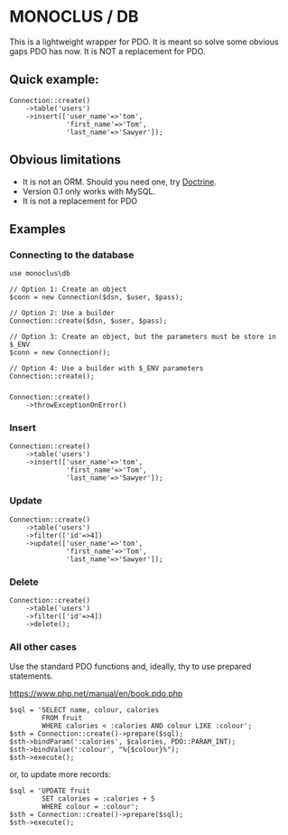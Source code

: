 # MONOCLUS / DB

This is a lightweight wrapper for PDO. It is meant so solve some obvious gaps PDO has now. It is NOT a replacement for PDO.

## Quick example:

    Connection::create()
        ->table('users')
        ->insert(['user_name'=>'tom',
                  'first_name'=>'Tom',
                  'last_name'=>'Sawyer']);
                  
## Obvious limitations

- It is not an ORM. Should you need one, try [Doctrine](https://www.doctrine-project.org/).
- Version 0.1 only works with MySQL.
- It is not a replacement for PDO

## Examples

### Connecting to the database

    use monoclus\db
    
    // Option 1: Create an object
    $conn = new Connection($dsn, $user, $pass);

    // Option 2: Use a builder
    Connection::create($dsn, $user, $pass);
    
    // Option 3: Create an object, but the parameters must be store in $_ENV
    $conn = new Connection();
    
    // Option 4: Use a builder with $_ENV parameters
    Connection::create();
    
    
### 

    Connection::create()
        ->throwExceptionOnError()

### Insert

    Connection::create()
        ->table('users')
        ->insert(['user_name'=>'tom',
                  'first_name'=>'Tom',
                  'last_name'=>'Sawyer']);

### Update

    Connection::create()
        ->table('users')
        ->filter(['id'=>4])
        ->update(['user_name'=>'tom',
                  'first_name'=>'Tom',
                  'last_name'=>'Sawyer']);

### Delete

    Connection::create()
        ->table('users')
        ->filter(['id'=>4])
        ->delete();

### All other cases

Use the standard PDO functions and, ideally, thy to use prepared statements.

https://www.php.net/manual/en/book.pdo.php

    $sql = 'SELECT name, colour, calories
            FROM fruit
            WHERE calories < :calories AND colour LIKE :colour';
    $sth = Connection::create()->prepare($sql);
    $sth->bindParam(':calories', $calories, PDO::PARAM_INT);
    $sth->bindValue(':colour', "%{$colour}%");
    $sth->execute();

or, to update more records:

    $sql = 'UPDATE fruit 
            SET calories = :calories + 5 
            WHERE colour = :colour';
    $sth = Connection::create()->prepare($sql);
    $sth->execute();
